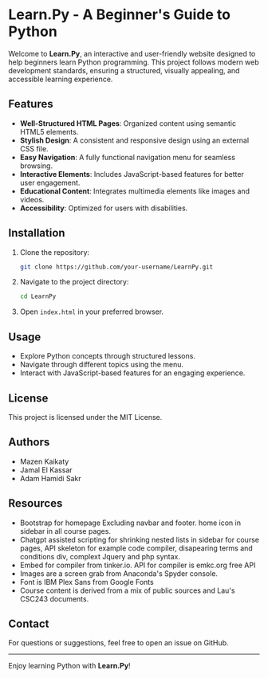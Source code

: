 # Learn.Py - A Beginner's Guide to Python

Welcome to **Learn.Py**, an interactive and user-friendly website designed to help beginners learn Python programming. This project follows modern web development standards, ensuring a structured, visually appealing, and accessible learning experience.

## Features

- **Well-Structured HTML Pages**: Organized content using semantic HTML5 elements.
- **Stylish Design**: A consistent and responsive design using an external CSS file.
- **Easy Navigation**: A fully functional navigation menu for seamless browsing.
- **Interactive Elements**: Includes JavaScript-based features for better user engagement.
- **Educational Content**: Integrates multimedia elements like images and videos.
- **Accessibility**: Optimized for users with disabilities.

## Installation

1. Clone the repository:
   ```bash
   git clone https://github.com/your-username/LearnPy.git
   ```
2. Navigate to the project directory:
   ```bash
   cd LearnPy
   ```
3. Open `index.html` in your preferred browser.

## Usage

- Explore Python concepts through structured lessons.
- Navigate through different topics using the menu.
- Interact with JavaScript-based features for an engaging experience.

## License

This project is licensed under the MIT License.

## Authors

- Mazen Kaikaty
- Jamal El Kassar
- Adam Hamidi Sakr

## Resources
- Bootstrap for homepage Excluding navbar and footer. home icon in sidebar in all course pages.
- Chatgpt assisted scripting for shrinking nested lists in sidebar for course pages, API skeleton for example code compiler, disapearing terms and conditions div, complext Jquery and php syntax.
- Embed for compiler from tinker.io. API for compiler is emkc.org free API
- Images are a screen grab from Anaconda's Spyder console.
- Font is IBM Plex Sans from Google Fonts
- Course content is derived from a mix of public sources and Lau's CSC243 documents.

## Contact

For questions or suggestions, feel free to open an issue on GitHub.

---

Enjoy learning Python with **Learn.Py**!

